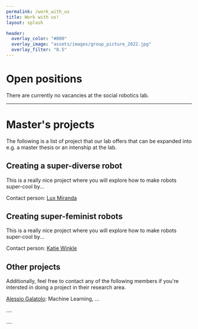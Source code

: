 ```yaml
---
permalink: /work_with_us
title: Work with us!
layout: splash

header: 
  overlay_color: "#000"
  overlay_image: "assets/images/group_picture_2022.jpg"
  overlay_filter: "0.5"
---
```


# Open positions
There are currently no vacancies at the social robotics lab.

---

# Master's projects
The following is a list of project that our lab offers that can be expanded into e.g. a master thesis or an intenship at the lab.

## Creating a super-diverse robot
This is a really nice project where you will explore how to make robots super-cool by...

Contact person: [Lux Miranda](mailto:lux.miranda@it.uu.se)

## Creating super-feminist robots
This is a really nice project where you will explore how to make robots super-cool by...

Contact person: [Katie Winkle](mailto:katie.winkle@it.uu.se)


## Other projects
Additionally, feel free to contact any of the following members if you're intersted in doing a project in their research area.

[Alessio Galatolo](mailto:alessio.galatolo@it.uu.se): Machine Learning, ...

....

....

